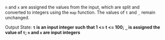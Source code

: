 `n` and `x` are assigned the values from the input, which are split and converted to integers using the `map` function. The values of `t` and `_` remain unchanged.

Output State: **`t` is an input integer such that 1 <= t <= 100; `_` is assigned the value of `t`; `n` and `x` are input integers**